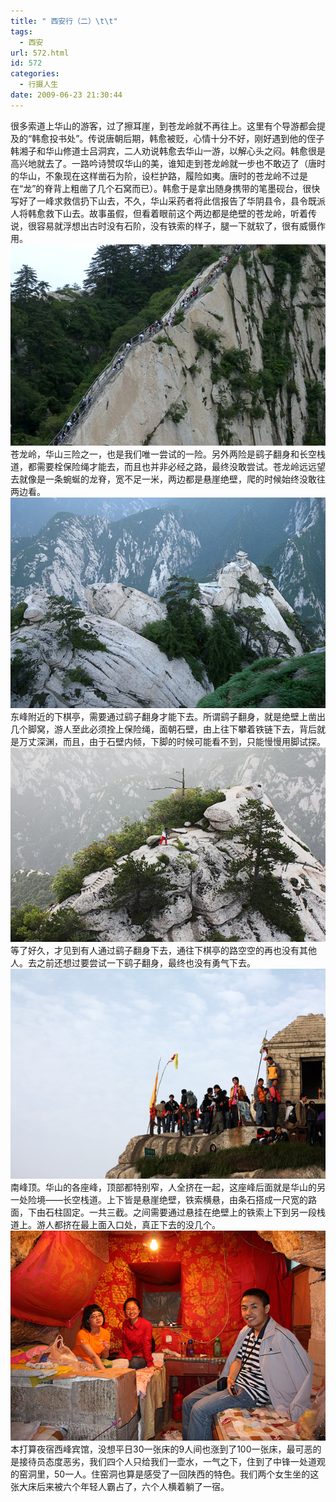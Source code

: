 ```yaml
---
title: " 西安行（二）\t\t"
tags:
  - 西安
url: 572.html
id: 572
categories:
  - 行摄人生
date: 2009-06-23 21:30:44
---
```


很多索道上华山的游客，过了擦耳崖，到苍龙岭就不再往上。这里有个导游都会提及的“韩愈投书处”。传说唐朝后期，韩愈被贬，心情十分不好，刚好遇到他的侄子韩湘子和华山修道士吕洞宾，二人劝说韩愈去华山一游，以解心头之闷。韩愈很是高兴地就去了。一路吟诗赞叹华山的美，谁知走到苍龙岭就一步也不敢迈了（唐时的华山，不象现在这样凿石为阶，设栏护路，履险如夷。唐时的苍龙岭不过是在“龙”的脊背上粗凿了几个石窝而已）。韩愈于是拿出随身携带的笔墨砚台，很快写好了一峰求救信扔下山去，不久，华山采药者将此信报告了华阴县令，县令既派人将韩愈救下山去。故事虽假，但看着眼前这个两边都是绝壁的苍龙岭，听着传说，很容易就浮想出古时没有石阶，没有铁索的样子，腿一下就软了，很有威慑作用。 ![苍龙岭](../../images//2009/06/e88b8de9be99e5b2ad.jpg "苍龙岭") 苍龙岭，华山三险之一，也是我们唯一尝试的一险。另外两险是鹞子翻身和长空栈道，都需要栓保险绳才能去，而且也并非必经之路，最终没敢尝试。苍龙岭远远望去就像是一条蜿蜒的龙脊，宽不足一米，两边都是悬崖绝壁，爬的时候始终没敢往两边看。 ![下棋亭](../../images//2009/06/e4b88be6a38be4baad.jpg "下棋亭") 东峰附近的下棋亭，需要通过鹞子翻身才能下去。所谓鹞子翻身，就是绝壁上凿出几个脚窝，游人至此必须拴上保险绳，面朝石壁，由上往下攀着铁链下去，背后就是万丈深渊，而且，由于石壁内倾，下脚的时候可能看不到，只能慢慢用脚试探。 ![独行者](../../images//2009/06/e78bace8a18ce88085.jpg "独行者") 等了好久，才见到有人通过鹞子翻身下去，通往下棋亭的路空空的再也没有其他人。去之前还想过要尝试一下鹞子翻身，最终也没有勇气下去。 ![南峰顶](../../images//2009/06/e58d97e5b3b0e9a1b6.jpg "南峰顶") 南峰顶。华山的各座峰，顶部都特别窄，人全挤在一起，这座峰后面就是华山的另一处险境——长空栈道。上下皆是悬崖绝壁，铁索横悬，由条石搭成一尺宽的路面，下由石柱固定。一共三截。之间需要通过悬挂在绝壁上的铁索上下到另一段栈道上。游人都挤在最上面入口处，真正下去的没几个。 ![窑洞](../../images//2009/06/e7aa91e6b49e.jpg "窑洞") 本打算夜宿西峰宾馆，没想平日30一张床的9人间也涨到了100一张床，最可恶的是接待员态度恶劣，我们四个人只给我们一壶水，一气之下，住到了中锋一处道观的窑洞里，50一人。住窑洞也算是感受了一回陕西的特色。我们两个女生坐的这张大床后来被六个年轻人霸占了，六个人横着躺了一宿。